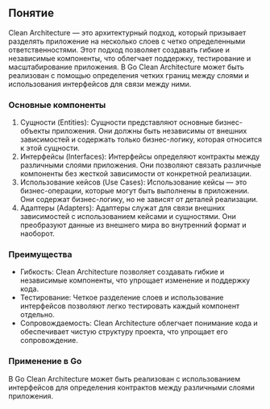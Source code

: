 ## Понятие

Clean Architecture — это архитектурный подход, который призывает разделять приложение на несколько слоев с четко 
определенными ответственностями. Этот подход позволяет создавать гибкие и независимые компоненты, что облегчает 
поддержку, тестирование и масштабирование приложения. В Go Clean Architecture может быть реализован с помощью 
определения четких границ между слоями и использования интерфейсов для связи между ними.

### Основные компоненты
1. Сущности (Entities): Сущности представляют основные бизнес-объекты приложения. Они должны быть независимы от внешних 
зависимостей и содержать только бизнес-логику, которая относится к этой сущности.
2. Интерфейсы (Interfaces): Интерфейсы определяют контракты между различными слоями приложения. Они позволяют связать 
различные компоненты без жесткой зависимости от конкретной реализации.
3. Использование кейсов (Use Cases): Использование кейсы — это бизнес-операции, которые могут быть выполнены в 
приложении. Они содержат бизнес-логику, но не зависят от деталей реализации.
4. Адаптеры (Adapters): Адаптеры служат для связи внешних зависимостей с использованием кейсами и сущностями. Они 
преобразуют данные из внешнего мира во внутренний формат и наоборот.

### Преимущества

* Гибкость: Clean Architecture позволяет создавать гибкие и независимые компоненты, что упрощает изменение и поддержку 
кода.
* Тестирование: Четкое разделение слоев и использование интерфейсов позволяют легко тестировать каждый компонент 
отдельно.
* Сопровождаемость: Clean Architecture облегчает понимание кода и обеспечивает чистую структуру проекта, что упрощает 
его сопровождение.

### Применение в Go

В Go Clean Architecture может быть реализован с использованием интерфейсов для определения контрактов между различными 
слоями приложения. 